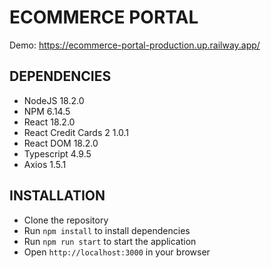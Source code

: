 # ECOMMERCE PORTAL

Demo: https://ecommerce-portal-production.up.railway.app/

## DEPENDENCIES

- NodeJS 18.2.0
- NPM 6.14.5
- React 18.2.0
- React Credit Cards 2 1.0.1
- React DOM 18.2.0
- Typescript 4.9.5
- Axios 1.5.1

## INSTALLATION

- Clone the repository
- Run `npm install` to install dependencies
- Run `npm run start` to start the application
- Open `http://localhost:3000` in your browser
